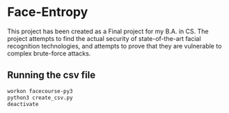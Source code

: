 # Face-Entropy
This project has been created as a Final project for my B.A. in CS. The project attempts to find the actual security of state-of-the-art facial recognition technologies, and attempts to prove that they are vulnerable to complex brute-force attacks.



## Running the csv file


```bash
workon facecourse-py3
python3 create_csv.py
deactivate
```
